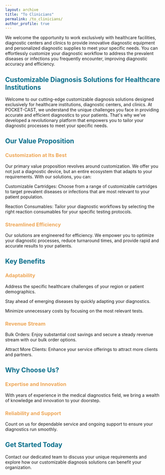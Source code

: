 ```yaml
---
layout: archive
title: "To Clinicians"
permalink: /to_clinicians/
author_profile: true
---
```


 

We welcome the opportunity to work exclusively with healthcare facilities, diagnostic centers and clinics to provide innovative diagnostic equipment and personalized diagnostic supplies to meet your specific needs. You can effortlessly customize your diagnostic workflow to address the prevalent diseases or infections you frequently encounter, improving diagnostic accuracy and efficiency. 

<span style="color: #026d8a"> 

## Customizable Diagnosis Solutions for Healthcare Institutions 
</span>



Welcome to our cutting-edge customizable diagnosis solutions designed exclusively for healthcare institutions, diagnostic centers, and clinics. At POCKET-CAST, we understand the unique challenges you face in providing accurate and efficient diagnostics to your patients. That's why we've developed a revolutionary platform that empowers you to tailor your diagnostic processes to meet your specific needs. 

<span style="color: #026d8a"> 

## Our Value Proposition 
</span>

<span style="color: #eea656"> 

### Customization at Its Best 
</span>

Our primary value proposition revolves around customization. We offer you not just a diagnostic device, but an entire ecosystem that adapts to your requirements. With our solutions, you can: 

Customizable Cartridges: Choose from a range of customizable cartridges to target prevalent diseases or infections that are most relevant to your patient population. 

Reaction Consumables: Tailor your diagnostic workflows by selecting the right reaction consumables for your specific testing protocols. 

<span style="color: #eea656"> 

### Streamlined Efficiency 
</span>

Our solutions are engineered for efficiency. We empower you to optimize your diagnostic processes, reduce turnaround times, and provide rapid and accurate results to your patients. 

<span style="color: #026d8a"> 

## Key Benefits 
</span>

<span style="color: #eea656"> 

### Adaptability 
</span>

Address the specific healthcare challenges of your region or patient demographics. 

Stay ahead of emerging diseases by quickly adapting your diagnostics. 

Minimize unnecessary costs by focusing on the most relevant tests. 

<span style="color: #eea656"> 

### Revenue Stream 
</span>

Bulk Orders: Enjoy substantial cost savings and secure a steady revenue stream with our bulk order options. 

Attract More Clients: Enhance your service offerings to attract more clients and partners. 

<span style="color: #026d8a"> 

## Why Choose Us? 
</span>

<span style="color: #eea656"> 

### Expertise and Innovation 
</span>

With years of experience in the medical diagnostics field, we bring a wealth of knowledge and innovation to your doorstep. 

<span style="color: #eea656">

### Reliability and Support 
</span>

Count on us for dependable service and ongoing support to ensure your diagnostics run smoothly. 

<span style="color: #026d8a"> 

## Get Started Today 
</span>

Contact our dedicated team to discuss your unique requirements and explore how our customizable diagnosis solutions can benefit your organization. 